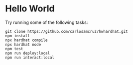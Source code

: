 # Hello World


Try running some of the following tasks:

```shell
git clone https://github.com/carlosamcruz/hwhardhat.git
npm install
npx hardhat compile
npx hardhat node
npm test
npm run deploy:local
npm run interact:local
```
